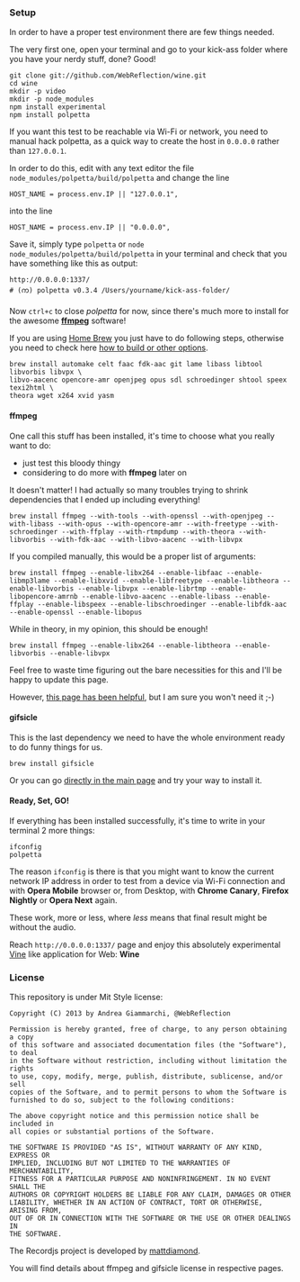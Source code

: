 ### Setup
In order to have a proper test environment there are few things needed.

The very first one, open your terminal and go to your kick-ass folder where you have your nerdy stuff, done? Good!

    git clone git://github.com/WebReflection/wine.git
    cd wine
    mkdir -p video
    mkdir -p node_modules
    npm install experimental
    npm install polpetta

If you want this test to be reachable via Wi-Fi or network, you need to manual hack polpetta, as a quick way to create the host in `0.0.0.0` rather than `127.0.0.1`.

In order to do this, edit with any text editor the file `node_modules/polpetta/build/polpetta` and change the line

    HOST_NAME = process.env.IP || "127.0.0.1",
    
into the line

    HOST_NAME = process.env.IP || "0.0.0.0",

Save it, simply type `polpetta` or `node node_modules/polpetta/build/polpetta` in your terminal and check that you have something like this as output:

    http://0.0.0.0:1337/
    # (က) polpetta v0.3.4 /Users/yourname/kick-ass-folder/

Now `ctrl+c` to close *polpetta* for now, since there's much more to install for the awesome **[ffmpeg](http://ffmpeg.org)** software!

If you are using [Home Brew](http://mxcl.github.com/homebrew/) you just have to do following steps, otherwise you need to check here [how to build or other options](http://ffmpeg.org/download.html).

    brew install automake celt faac fdk-aac git lame libass libtool libvorbis libvpx \
    libvo-aacenc opencore-amr openjpeg opus sdl schroedinger shtool speex texi2html \
    theora wget x264 xvid yasm

#### ffmpeg
One call this stuff has been installed, it's time to choose what you really want to do:

  * just test this bloody thingy
  * considering to do more with **ffmpeg** later on

It doesn't matter! I had actually so many troubles trying to shrink dependencies that I ended up including everything!

    brew install ffmpeg --with-tools --with-openssl --with-openjpeg --with-libass --with-opus --with-opencore-amr --with-freetype --with-schroedinger --with-ffplay --with-rtmpdump --with-theora --with-libvorbis --with-fdk-aac --with-libvo-aacenc --with-libvpx

If you compiled manually, this would be a proper list of arguments:

    brew install ffmpeg --enable-libx264 --enable-libfaac --enable-libmp3lame --enable-libxvid --enable-libfreetype --enable-libtheora --enable-libvorbis --enable-libvpx --enable-librtmp --enable-libopencore-amrnb --enable-libvo-aacenc --enable-libass --enable-ffplay --enable-libspeex --enable-libschroedinger --enable-libfdk-aac --enable-openssl --enable-libopus

While in theory, in my opinion, this should be enough!

    brew install ffmpeg --enable-libx264 --enable-libtheora --enable-libvorbis --enable-libvpx

Feel free to waste time figuring out the bare necessities for this and I'll be happy to update this page.

However, [this page has been helpful](http://ffmpeg.org/trac/ffmpeg/wiki/MacOSXCompilationGuide), but I am sure you won't need it ;-)

#### gifsicle
This is the last dependency we need to have the whole environment ready to do funny things for us.

    brew install gifsicle

Or you can go [directly in the main page](http://www.lcdf.org/gifsicle/) and try your way to install it.

#### Ready, Set, GO!
If everything has been installed successfully, it's time to write in your terminal 2 more things:

    ifconfig
    polpetta

The reason `ifconfig` is there is that you might want to know the current network IP address in order to test from a device via Wi-Fi connection and with **Opera Mobile** browser or, from Desktop, with **Chrome Canary**, **Firefox Nightly** or **Opera Next** again.

These work, more or less, where *less* means that final result might be without the audio.

Reach `http://0.0.0.0:1337/` page and enjoy this absolutely experimental [Vine](http://vine.co) like application for Web: **Wine**

### License
This repository is under Mit Style license:

    Copyright (C) 2013 by Andrea Giammarchi, @WebReflection

    Permission is hereby granted, free of charge, to any person obtaining a copy
    of this software and associated documentation files (the "Software"), to deal
    in the Software without restriction, including without limitation the rights
    to use, copy, modify, merge, publish, distribute, sublicense, and/or sell
    copies of the Software, and to permit persons to whom the Software is
    furnished to do so, subject to the following conditions:

    The above copyright notice and this permission notice shall be included in
    all copies or substantial portions of the Software.

    THE SOFTWARE IS PROVIDED "AS IS", WITHOUT WARRANTY OF ANY KIND, EXPRESS OR
    IMPLIED, INCLUDING BUT NOT LIMITED TO THE WARRANTIES OF MERCHANTABILITY,
    FITNESS FOR A PARTICULAR PURPOSE AND NONINFRINGEMENT. IN NO EVENT SHALL THE
    AUTHORS OR COPYRIGHT HOLDERS BE LIABLE FOR ANY CLAIM, DAMAGES OR OTHER
    LIABILITY, WHETHER IN AN ACTION OF CONTRACT, TORT OR OTHERWISE, ARISING FROM,
    OUT OF OR IN CONNECTION WITH THE SOFTWARE OR THE USE OR OTHER DEALINGS IN
    THE SOFTWARE.

The Recordjs project is developed by [mattdiamond](https://github.com/mattdiamond).

You will find details about ffmpeg and gifsicle license in respective pages.